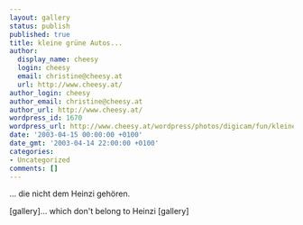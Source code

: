 ```yaml
---
layout: gallery
status: publish
published: true
title: kleine grüne Autos...
author:
  display_name: cheesy
  login: cheesy
  email: christine@cheesy.at
  url: http://www.cheesy.at/
author_login: cheesy
author_email: christine@cheesy.at
author_url: http://www.cheesy.at/
wordpress_id: 1670
wordpress_url: http://www.cheesy.at/wordpress/photos/digicam/fun/kleine-gruene-autos/
date: '2003-04-15 00:00:00 +0100'
date_gmt: '2003-04-14 22:00:00 +0100'
categories:
- Uncategorized
comments: []
---
```

<!--:de-->... die nicht dem Heinzi gehören.
[gallery]<!--:--><!--:en-->... which don't belong to Heinzi
[gallery]<!--:-->
